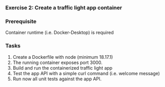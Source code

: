### Exercise 2: Create a traffic light app container 
###  Prerequisite
Container runtime (i.e. Docker-Desktop) is required
### Tasks
1. Create a Dockerfile with node (minimum 18.17.1)
2. The running container exposes port 3000.
3. Build and run the containerized traffic light app
4. Test the app API with a simple curl command (i.e. welcome message)
5. Run now all unit tests against the app API.
